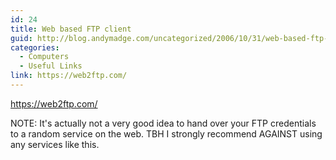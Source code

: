 ```yaml
---
id: 24
title: Web based FTP client
guid: http://blog.andymadge.com/uncategorized/2006/10/31/web-based-ftp-client/
categories:
  - Computers
  - Useful Links
link: https://web2ftp.com/
---
```

<https://web2ftp.com/>

NOTE: It's actually not a very good idea to hand over your FTP credentials to a random service on the web.  TBH I strongly recommend AGAINST using any services like this.

<!--more-->